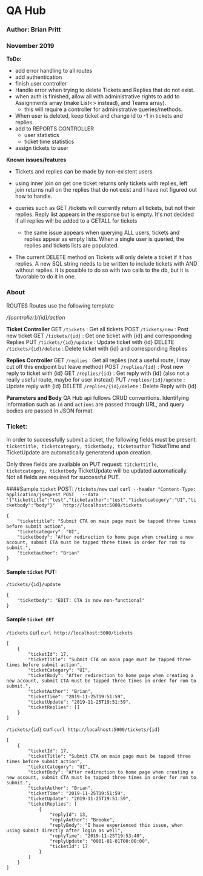 # QA Hub
### Author: Brian Pritt
### November 2019

__ToDo:__
* add error handling to all routes
* add authentication
* finish user controller
* Handle error when trying to delete Tickets and Replies that do not exist.
* when auth is finished, allow all with administrative rights to add to Assignments array (make List<> instead), and Teams array).
    * this will require a controller for administrative queries/methods.
* When user is deleted, keep ticket and change id to -1 in tickets and replies.
* add to REPORTS CONTROLLER 
    * user statistics
    * ticket time statistics
* assign tickets to user

__Known issues/features__
* Tickets and replies can be made by non-existent users.
* using inner join on get one ticket returns only tickets with replies, left join returns null on the replies that do not exist and I have not figured out how to handle.
* queries such as GET /tickets will currently return all tickets, but not their replies.  Reply list appears in the response but is empty.  It's not decided if all replies will be added to a GETALL for tickets

    * the same issue appears when querying ALL users, tickets and replies appear as empty lists.  When a single user is queried, the replies and tickets lists are populated.
* The current DELETE method on Tickets will only delete a ticket if it has replies.  A new SQL string needs to be written to include tickets with AND without replies.  It is possible to do so with two calls to the db, but it is favorable to do it in one.

### About

ROUTES
Routes use the following template

_/{controller}/{id}/action_

__Ticket Controller__
GET `/tickets` : Get all tickets
POST `/tickets/new` : Post new ticket
GET `/tickets/{id}` : Get one ticket with {id} and corresponding Replies
PUT `/tickets/{id}/update` : Update ticket with {id}
DELETE `/tickets/{id}/delete` : Delete ticket with {id} and corresponding Replies


__Replies Controller__
GET `/replies` : Get all replies (not a useful route, I may cut off this endpoint but leave method)
POST `/replies/{id}` : Post new reply to ticket with {id}
GET `/replies/{id}` : Get reply with {id} (also not a really useful route, maybe for user instead)
PUT `/replies/{id}/update` : Update reply with {id}
DELETE `/replies/{id}/delete` : Delete Reply with {id}

__Parameters and Body__
QA Hub api follows CRUD conventions.  Identifying information such as `id` and `actions` are passed through URL, and query bodies are passed in JSON format.
### Ticket:
In order to successfully submit a ticket, the following fields must be present:
`tickettitle, ticketcategory, ticketbody, ticketauthor`
TicketTime and TicketUpdate are automatically generatend upon creation.

Only three fields are available on PUT request:
`titckettitle, ticketcategory, ticketbody`
TicketUpdate will be updated automatically. Not all fields are required for successful PUT.

####Sample `ticket` POST:
`/tickets/new`
curl `curl --header "Content-Type: application/jsequest POST   --data '{"tickettitle":"test","ticketauthor":"test","ticketcategory":"UI","ticketbody":"body"}'   http://localhost:5000/tickets
`
```
{
    "tickettitle": "Submit CTA on main page must be tapped three times before submit action",
    "ticketcategory": "UI",
    "ticketbody": "After redirection to home page when creating a new account, submit CTA must be tapped three times in order for rom to submit.",
    "ticketauthor": "Brian"
}
```

#### Sample `ticket` PUT:
`/tickets/{id}/update`
```
{
    "ticketbody": "EDIT: CTA is now non-functional"
}
```
#### Sample `ticket GET`
`/tickets`
curl `curl http://localhost:5000/tickets`
```
[
    {
        "ticketId": 17,
        "ticketTitle": "Submit CTA on main page must be tapped three times before submit action",
        "ticketCategory": "UI",
        "ticketBody": "After redirection to home page when creating a new account, submit CTA must be tapped three times in order for rom to submit.",
        "ticketAuthor": "Brian",
        "ticketTime": "2019-11-25T19:51:59",
        "ticketUpdate": "2019-11-25T19:51:59",
        "ticketReplies": []
    }
]
```
`/tickets/{id}`
curl `curl http://localhost:5000/tickets/{id}`
```
[
    {
        "ticketId": 17,
        "ticketTitle": "Submit CTA on main page must be tapped three times before submit action",
        "ticketCategory": "UI",
        "ticketBody": "After redirection to home page when creating a new account, submit CTA must be tapped three times in order for rom to submit.",
        "ticketAuthor": "Brian",
        "ticketTime": "2019-11-25T19:51:59",
        "ticketUpdate": "2019-11-25T19:51:59",
        "ticketReplies": [
            {
                "replyId": 13,
                "replyAuthor": "Brooke",
                "replyBody": "I have experienced this issue, when using submit directly after login as well",
                "replyTime": "2019-11-25T19:53:40",
                "replyUpdate": "0001-01-01T00:00:00",
                "ticketId": 17
            }
        ]
    }
]
```
